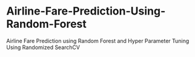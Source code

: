 # Airline-Fare-Prediction-Using-Random-Forest
Airline Fare Prediction using Random Forest and Hyper Parameter Tuning Using Randomized SearchCV
